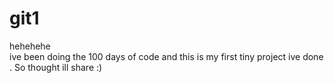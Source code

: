 # git1
hehehehe
<br>
ive been doing the 100 days of code and this is my first tiny project ive done .
So thought ill share :)

